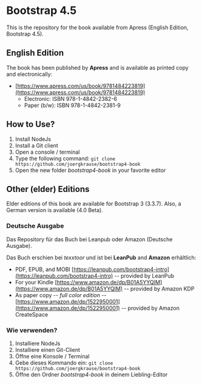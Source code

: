# Bootstrap 4.5

This is the repository for the book available from Apress (English Edition, Bootstrap 4.5).

## English Edition

The book has been published by **Apress** and is available as printed copy and electronically:

* [https://www.apress.com/us/book/9781484223819](https://www.apress.com/us/book/9781484223819)
  * Electronic: ISBN 978-1-4842-2382-6
  * Paper (b/w): ISBN 978-1-4842-2381-9
  
## How to Use?

1. Install NodeJs
2. Install a Git client
3. Open a console / terminal
4. Type the following command: `git clone https://github.com/joergkrause/bootstrap4-book`
5. Open the new folder *bootstrap4-book* in your favorite editor

## Other (elder) Editions

Elder editions of this book are available for Bootstrap 3 (3.3.7). Also, a German version is available (4.0 Beta).

### Deutsche Ausgabe

Das Repository für das Buch bei Leanpub oder Amazon (Deutsche Ausgabe).

Das Buch erschien bei *texxtoor* und ist bei **LeanPub** and **Amazon** erhältlich:

* PDF, EPUB, and MOBI [https://leanpub.com/bootstrap4-intro](https://leanpub.com/bootstrap4-intro) -- provided by LeanPub
* For your Kindle [https://www.amazon.de/dp/B01A5YYQIM](https://www.amazon.de/dp/B01A5YYQIM) -- provided by Amazon KDP
* As paper copy -- _full color edition_ --  [https://www.amazon.de/dp/1522950001](https://www.amazon.de/dp/1522950001) -- provided by Amazon CreateSpace

### Wie verwenden?

1. Installiere NodeJs
2. Installiere einen Git-Client
3. Öffne eine Konsole / Terminal
4. Gebe dieses Kommando ein: `git clone https://github.com/joergkrause/bootstrap4-book`
5. Öffne den Ordner *bootstrap4-book* in deinem Liebling-Editor

